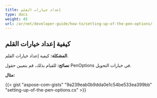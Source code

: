 ```yaml
---
title: إعداد خيارات القلم
type: docs
weight: 45
url: /ar/net/developer-guide/how-to/setting-up-of-the-pen-options/
---
```


## **كيفية إعداد خيارات القلم**

**المشكلة:** كيفية إعداد خيارات القلم.

**نصائح:** للقيام بذلك، قم بتعيين حقول PenOptions في خيارات التحويل.

**مثال:**

{{< gist "aspose-com-gists" "9a239eab0b9dda0e1c54be533ea399bb" "setting-up-of-the-pen-options.cs" >}}
